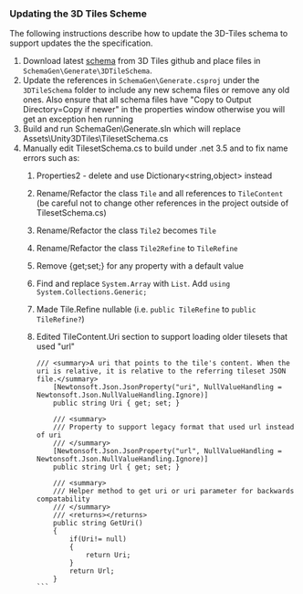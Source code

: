 ### Updating the 3D Tiles Scheme

The following instructions describe how to update the 3D-Tiles schema to support updates the the specification.

1. Download latest [schema](https://github.com/KhronosGroup/glTF/tree/master/specification) from 3D Tiles github and place files in `SchemaGen\Generate\3DTileSchema`.  
2. Update the references in `SchemaGen\Generate.csproj` under the `3DTileSchema` folder to include any new schema files or remove any old ones.   Also ensure that all schema files have "Copy to Output Directory=Copy if newer"  in the properties window otherwise you will get an exception hen running
3. Build and run SchemaGen\Generate.sln which will replace Assets\Unity3DTiles\TilesetSchema.cs
4. Manually edit TilesetSchema.cs to build under .net 3.5 and to fix name errors such as:
   1. Properties2 - delete and use Dictionary<string,object> instead
   
   2. Rename/Refactor the class `Tile` and all references to `TileContent` (be careful not to change other references in the project outside of TilesetSchema.cs)
   
   3. Rename/Refactor the class `Tile2` becomes `Tile`
   
   4. Rename/Refactor the class `Tile2Refine` to `TileRefine`
   
   5. Remove {get;set;} for any property with a default value
   
   6. Find and replace `System.Array` with `List`.  Add `using System.Collections.Generic;`
   
   7. Made Tile.Refine nullable (i.e. `public TileRefine` to `public TileRefine?`)
   
   8. Edited TileContent.Uri section to support loading older tilesets that used "url"
   
      ``````
      /// <summary>A uri that points to the tile's content. When the uri is relative, it is relative to the referring tileset JSON file.</summary>
          [Newtonsoft.Json.JsonProperty("uri", NullValueHandling = Newtonsoft.Json.NullValueHandling.Ignore)]
          public string Uri { get; set; }
      
          /// <summary>
          /// Property to support legacy format that used url instead of uri
          /// </summary>
          [Newtonsoft.Json.JsonProperty("url", NullValueHandling = Newtonsoft.Json.NullValueHandling.Ignore)]
          public string Url { get; set; }
      
          /// <summary>
          /// Helper method to get uri or uri parameter for backwards compatability
          /// </summary>
          /// <returns></returns>
          public string GetUri()
          {
              if(Uri!= null)
              {
                  return Uri;
              }
              return Url;
          }
      ```